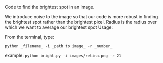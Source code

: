 Code to find the brightest spot in an image.

We introduce noise to the image so that our code is more robust in finding the brightest spot rather than the brightest pixel.
Radius is the radius over which we want to average our brightest spot
Usage:

From the terminal, type: 

`python _filename_ -i _path to image_ -r _number_`


example:  `python bright.py -i images/retina.png -r 21`

